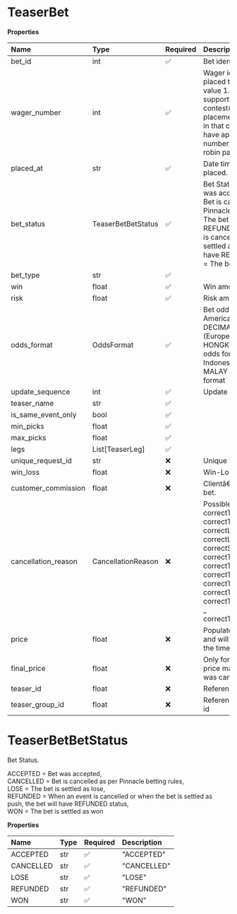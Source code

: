 # TeaserBet

**Properties**

| Name                | Type               | Required | Description                                                                                                                                                                                                                                                                                     |
| :------------------ | :----------------- | :------- | :---------------------------------------------------------------------------------------------------------------------------------------------------------------------------------------------------------------------------------------------------------------------------------------------- |
| bet_id              | int                | ✅       | Bet identification                                                                                                                                                                                                                                                                              |
| wager_number        | int                | ✅       | Wager identification. All bets placed thru the API will have value 1. Website Classic view supports multiple contest(special) bets placement in the same bet slip in that case the bet would have appropriate wager number, as well as all round robin parlay bets.                             |
| placed_at           | str                | ✅       | Date time when the bet was placed.                                                                                                                                                                                                                                                              |
| bet_status          | TeaserBetBetStatus | ✅       | Bet Status. ACCEPTED = Bet was accepted, CANCELLED = Bet is cancelled as per Pinnacle betting rules, LOSE = The bet is settled as lose, REFUNDED = When an event is cancelled or when the bet is settled as push, the bet will have REFUNDED status, WON = The bet is settled as won            |
| bet_type            | str                | ✅       |                                                                                                                                                                                                                                                                                                 |
| win                 | float              | ✅       | Win amount.                                                                                                                                                                                                                                                                                     |
| risk                | float              | ✅       | Risk amount.                                                                                                                                                                                                                                                                                    |
| odds_format         | OddsFormat         | ✅       | Bet odds format. AMERICAN = American odds format, DECIMAL = Decimal (European) odds format, HONGKONG = Hong Kong odds format, INDONESIAN = Indonesian odds format, MALAY = Malaysian odds format                                                                                                |
| update_sequence     | int                | ✅       | Update Sequence                                                                                                                                                                                                                                                                                 |
| teaser_name         | str                | ✅       |                                                                                                                                                                                                                                                                                                 |
| is_same_event_only  | bool               | ✅       |                                                                                                                                                                                                                                                                                                 |
| min_picks           | float              | ✅       |                                                                                                                                                                                                                                                                                                 |
| max_picks           | float              | ✅       |                                                                                                                                                                                                                                                                                                 |
| legs                | List[TeaserLeg]    | ✅       |                                                                                                                                                                                                                                                                                                 |
| unique_request_id   | str                | ❌       | Unique Request Id                                                                                                                                                                                                                                                                               |
| win_loss            | float              | ❌       | Win-Loss for settled bets.                                                                                                                                                                                                                                                                      |
| customer_commission | float              | ❌       | Clientâ€™s commission on the bet.                                                                                                                                                                                                                                                              |
| cancellation_reason | CancellationReason | ❌       | Possible keys \: _ correctTeam1Id _ correctTeam2Id _ correctListedPitcher1 _ correctListedPitcher2 _ correctSpread _ correctTotalPoints _ correctTeam1TotalPoints _ correctTeam2TotalPoints _ correctTeam1Score _ correctTeam2Score _ correctTeam1TennisSetsScore _ correctTeam2TennisSetsScore |
| price               | float              | ❌       | Populated for all teaser bets and will be the original price at the time of the placement.                                                                                                                                                                                                      |
| final_price         | float              | ❌       | Only for settled parlay. Final price may differ in case leg was cancelled or half won.                                                                                                                                                                                                          |
| teaser_id           | float              | ❌       | Reference to the teaser id                                                                                                                                                                                                                                                                      |
| teaser_group_id     | float              | ❌       | Reference to the teaser group id                                                                                                                                                                                                                                                                |

# TeaserBetBetStatus

Bet Status.

ACCEPTED = Bet was accepted,  
CANCELLED = Bet is cancelled as per Pinnacle betting rules,  
LOSE = The bet is settled as lose,  
REFUNDED = When an event is cancelled or when the bet is settled as push, the bet will have REFUNDED status,  
WON = The bet is settled as won

**Properties**

| Name      | Type | Required | Description |
| :-------- | :--- | :------- | :---------- |
| ACCEPTED  | str  | ✅       | "ACCEPTED"  |
| CANCELLED | str  | ✅       | "CANCELLED" |
| LOSE      | str  | ✅       | "LOSE"      |
| REFUNDED  | str  | ✅       | "REFUNDED"  |
| WON       | str  | ✅       | "WON"       |

<!-- This file was generated by liblab | https://liblab.com/ -->
